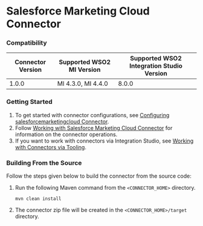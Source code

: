 # Salesforce Marketing Cloud Connector

### Compatibility

|Connector Version| Supported WSO2 MI Version |Supported WSO2 Integration Studio Version|
| ------------- |---------------------------|-------|
| 1.0.0 | MI 4.3.0, MI 4.4.0        | 8.0.0 |

### Getting Started

1. To get started with connector configurations, see [Configuring salesforcemarketingcloud Connector](docs/config.md).
2. Follow [Working with Salesforce Marketing Cloud Connector](docs/operations.md) for information on the connector operations.
3. If you want to work with connectors via Integration Studio,
   see [Working with Connectors via Tooling](https://docs.wso2.com/display/EI660/Working+with+Connectors+via+Tooling).

### Building From the Source

Follow the steps given below to build the connector from the source code:

1. Run the following Maven command from the `<CONNECTOR_HOME>` directory.
   ```
   mvn clean install
   ```
2. The connector zip file will be created in the `<CONNECTOR_HOME>/target` directory.
